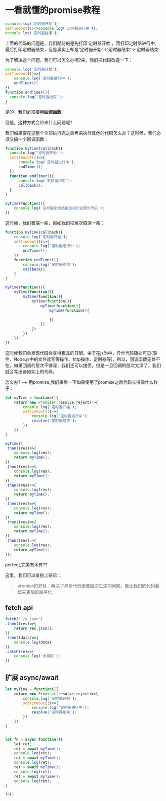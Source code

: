 # 一看就懂的promise教程

```javascript
console.log('定时器开始');
setTimeout(()=>console.log('定时器进行中'));
console.log('定时器结束');
```

上面的代码的问题是，我们期待的是先打印'定时器开始'，再打印定时器进行中，最后打印定时器结束，但是事实上却是'定时器开始'->'定时器结束'->'定时器结束'

为了解决这个问题，我们可以怎么办呢?来，我们把代码改造一下：

```javascript
console.log('定时器开始');
setTimeout(()=>{
    console.log('定时器进行中');
    endTimer();
})
function endTimer(){
  console.log('定时器结束');
}
```

是的，我们必须要用**回调函数**

但是，这种方式会带来什么问题呢?

我们如果要在这整个全部执行完之后再来执行其他的代码怎么办？这时候，我们必须又搞一个回调函数：

```javascript
function myTime(callback){
  console.log('定时器开始');
  setTimeout(()=>{
      console.log('定时器进行中');
      endTimer();
  })
  function endTimer(){
      console.log('定时器结束');
      callback();
  }
}

myTime(function(){
    console.log('定时器全部结束会执行这里的代码');
})
```

这时候，我们极端一些，假如我们把层次搞深一些：

```javascript
function myTime(callback){
    console.log('定时器开始');
    setTimeout(()=>{
        console.log('定时器进行中');
        endTimer();
    })
    function endTimer(){
        console.log('定时器结束');
        callback();
    }
}

myTime(function(){
    myTime(function(){
        myTime(function(){
            myTime(function(){
                myTime(function(){
                    myTime(function(){
                        
                    })
                })
            })
        })
    })
})
```

这时候我们会发现代码会变得极其的丑陋。由于在js当中，异步代码随处可见(事件、Node.js中的文件读写等操作、http操作、定时器等)，所以，回调函数无处不在，如果回调的层次不够深，我们还可以接受，但是一旦回调的层次太深了，我们就会写出诸如如上的代码。

怎么办? --> 用promise,我们来看一下如果使用了promise之后代码长得像什么样子：

```javascript
let myTime = function(){
    return new Promise((resolve,reject)=>{
        console.log('定时器开始');
        setTimeout(()=>{
            console.log('定时器进行中');
            resolve('定时器结束');
        })
    })
}

myTime()
.then((res)=>{
    console.log(res);
    return myTime();
})
.then((res)=>{
    console.log(res);
    return myTime();
})
.then((res)=>{
    console.log(res);
    return myTime();
})
.then((res)=>{
    console.log(res);
    return myTime();
})
.then((res)=>{
    console.log(res);
    return myTime();
})
.then((res)=>{
    console.log(res);
    return myTime();
});
```

perfect,完美有木有??

这里，我们可以直接上结论：

> promise的好处：解决了异步代码嵌套层次过深的问题，能让我们的代码看起来更加的扁平化

## fetch api

```javascript
fetch('./a.json')
.then((res)=>{
    return res.json();
})
.then((data)=>{
    console.log(data)
})
.catch((e)=>{
    console.log('出错啦');
})
```

## 扩展 async/await

```javascript
let myTime = function(){
    return new Promise((resolve,reject)=>{
        console.log('定时器开始');
        setTimeout(()=>{
            console.log('定时器进行中');
            resolve('定时器结束');
        })
    })
}


let fn = async function(){
    let ret;
    ret = await myTime();
    console.log(ret);
    ret = await myTime();
    console.log(ret);
    ret = await myTime();
    console.log(ret);
    ret = await myTime();
    console.log(ret);
}

fn()
```








